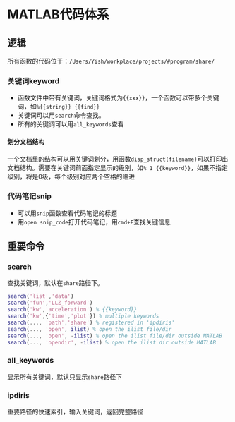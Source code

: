 # MATLAB代码体系

## 逻辑
所有函数的代码位于：`/Users/Yish/workplace/projects/#program/share/`

### 关键词keyword

* 函数文件中带有关键词，关键词格式为`{{xxx}}`，一个函数可以带多个关键词，如`%{{string}} {{find}}`
* 关键词可以用`search`命令查找。
* 所有的关键词可以用`all_keywords`查看

#### 划分文档结构
一个文档里的结构可以用关键词划分，用函数`disp_struct(filename)`可以打印出文档结构。需要在关键词前面指定显示的级别，如`% 1 {{keyword}}`，如果不指定级别，将是0级，每个级别对应两个空格的缩进

### 代码笔记snip

* 可以用`snip`函数查看代码笔记的标题
* 用`open snip_code`打开代码笔记，用`cmd+F`查找关键信息

## 重要命令
### search
查找关键词，默认在`share`路径下。

```matlab
search('list','data')
search('fun','LLZ_forward')
search('kw','acceleration') % {{keyword}}
search('kw',{'time','plot'}) % multiple keywords
search(..., 'path','share') % registered in 'ipdiris'
search(..., 'open', ilist) % open the ilist file/dir
search(..., 'open', -ilist) % open the ilist file/dir outside MATLAB
search(..., 'opendir', -ilist) % open the ilist dir outside MATLAB
```
### all_keywords
显示所有关键词，默认只显示`share`路径下

### ipdiris
重要路径的快速索引，输入关键词，返回完整路径


